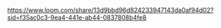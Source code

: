 https://www.loom.com/share/13d9bbd96d824233947143da0af94d02?sid=f35ac0c3-9ea4-441e-ab44-0837808b4fe8
